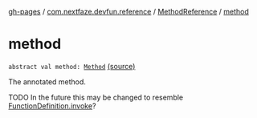 [gh-pages](../../index.md) / [com.nextfaze.devfun.reference](../index.md) / [MethodReference](index.md) / [method](./method.md)

# method

`abstract val method: `[`Method`](https://developer.android.com/reference/java/lang/reflect/Method.html) [(source)](https://github.com/NextFaze/dev-fun/tree/master/devfun-annotations/src/main/java/com/nextfaze/devfun/reference/ReferenceDefinitions.kt#L74)

The annotated method.

TODO In the future this may be changed to resemble [FunctionDefinition.invoke](../../com.nextfaze.devfun.function/-function-definition/invoke.md)?

